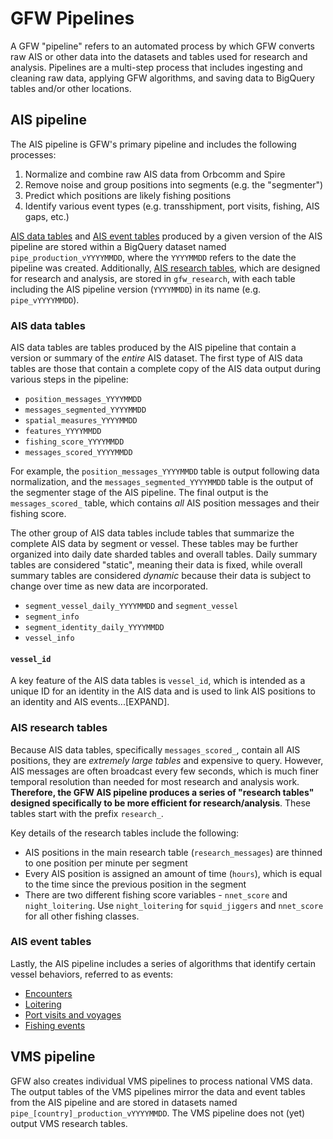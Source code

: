 # GFW Pipelines

A GFW "pipeline" refers to an automated process by which GFW converts raw AIS or other data into the datasets and tables used for research and analysis. Pipelines are a multi-step process that includes ingesting and cleaning raw data, applying GFW algorithms, and saving data to BigQuery tables and/or other locations. 
 
## AIS pipeline

The AIS pipeline is GFW's primary pipeline and includes the following processes:

1. Normalize and combine raw AIS data from Orbcomm and Spire
2. Remove noise and group positions into segments (e.g. the "segmenter") 
3. Predict which positions are likely fishing positions
4. Identify various event types (e.g. transshipment, port visits, fishing, AIS gaps, etc.) 

[AIS data tables](#AIS-data-tables) and [AIS event tables](#AIS-event-tables) produced by a given version of the AIS pipeline are stored within a BigQuery dataset named `pipe_production_vYYYYMMDD`, where the `YYYYMMDD` refers to the date the pipeline was created. Additionally, [AIS research tables](#AIS-research-tables), which are designed for research and analysis, are stored in `gfw_research`, with each table including the AIS pipeline version (`YYYYMMDD`) in its name (e.g. `pipe_vYYYYMMDD`).   

### AIS data tables

AIS data tables are tables produced by the AIS pipeline that contain a version or summary of the *entire* AIS dataset. The first type of AIS data tables are those that contain a complete copy of the AIS data output during various steps in the pipeline: 

+ `position_messages_YYYYMMDD`
+ `messages_segmented_YYYYMMDD`
+ `spatial_measures_YYYYMMDD`
+ `features_YYYYMMDD`
+ `fishing_score_YYYYMMDD`
+ `messages_scored_YYYYMMDD`

For example, the `position_messages_YYYYMMDD` table is output following data normalization, and the `messages_segmented_YYYYMMDD` table is the output of the segmenter stage of the AIS pipeline. The final output is the `messages_scored_` table, which contains *all* AIS position messages and their fishing score.

The other group of AIS data tables include tables that summarize the complete AIS data by segment or vessel. These tables may be further organized into daily date sharded tables and overall tables. Daily summary tables are considered "static", meaning their data is fixed, while overall summary tables are considered *dynamic* because their data is subject to change over time as new data are incorporated.   

+ `segment_vessel_daily_YYYYMMDD` and `segment_vessel`
+ `segment_info`
+ `segment_identity_daily_YYYYMMDD`
+ `vessel_info`

#### `vessel_id`

A key feature of the AIS data tables is `vessel_id`, which is intended as a unique ID for an identity in the AIS data and is used to link AIS positions to an identity and AIS events...[EXPAND].

### AIS research tables

Because AIS data tables, specifically `messages_scored_`, contain all AIS positions, they are *extremely large tables* and expensive to query. However, AIS messages are often broadcast every few seconds, which is much finer temporal resolution than needed for most research and analysis work. **Therefore, the GFW AIS pipeline produces a series of "research tables" designed specifically to be more efficient for research/analysis**. These tables start with the prefix `research_`. 

Key details of the research tables include the following:
+ AIS positions in the main research table (`research_messages`) are thinned to one position per minute per segment
+ Every AIS position is assigned an amount of time (`hours`), which is equal to the time since the previous position in the segment
+ There are two different fishing score variables - `nnet_score` and `night_loitering`. Use `night_loitering` for  `squid_jiggers` and `nnet_score` for all other fishing classes.

### AIS event tables

Lastly, the AIS pipeline includes a series of algorithms that identify certain vessel behaviors, referred to as events:
+ [Encounters](https://github.com/GlobalFishingWatch/bigquery-documentation-wf827/wiki/Encounters)
+ [Loitering](https://github.com/GlobalFishingWatch/bigquery-documentation-wf827/wiki/Loitering)
+ [Port visits and voyages](https://github.com/GlobalFishingWatch/bigquery-documentation-wf827/wiki/Ports-and-voyages)
+ [Fishing events](https://github.com/GlobalFishingWatch/bigquery-documentation-wf827/wiki/Fishing-events)  

## VMS pipeline

GFW also creates individual VMS pipelines to process national VMS data. The output tables of the VMS pipelines mirror the data and event tables from the AIS pipeline and are stored in datasets named `pipe_[country]_production_vYYYYMMDD`. The VMS pipeline does not (yet) output VMS research tables.